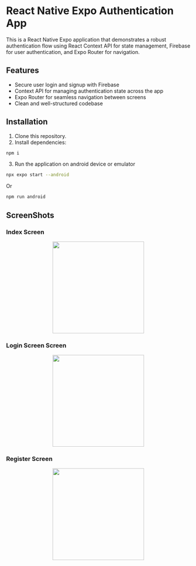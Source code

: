 # React Native Expo Authentication App

This is a React Native Expo application that demonstrates a robust authentication flow using React Context API for state management, Firebase for user authentication, and Expo Router for navigation.

## Features

- Secure user login and signup with Firebase
- Context API for managing authentication state across the app
- Expo Router for seamless navigation between screens
- Clean and well-structured codebase

## Installation

1. Clone this repository.
2. Install dependencies:

```bash
npm i
```
3. Run the application on android device or emulator
```bash
npx expo start --android 
```
Or
```bash
npm run android
```


## ScreenShots

### Index Screen

<div align='center'>
<img style="width: 250px;" src="./screenshots/index.png">
</div>

### Login Screen Screen
<div align='center'>
<img style="width: 250px;" src="./screenshots/login.png">
</div>

### Register Screen
<div align='center'>
<img style="width: 250px;" src="./screenshots/reg.png">
</div>